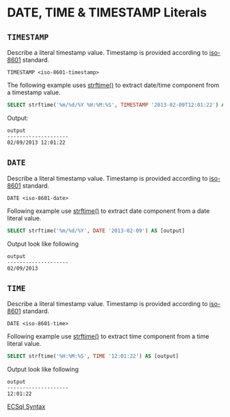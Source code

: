 # DATE, TIME & TIMESTAMP Literals

## `TIMESTAMP`

Describe a literal timestamp value. Timestamp is provided according to
[iso-8601](https://en.wikipedia.org/wiki/ISO_8601) standard.

```bnf
TIMESTAMP <iso-8601-timestamp>
```

The following example uses [strftime()](https://www.sqlite.org/lang_datefunc.html) to extract date/time component from a timestamp value.

```sql
SELECT strftime('%m/%d/%Y %H:%M:%S', TIMESTAMP '2013-02-09T12:01:22') AS [output]
```

Output:

```text
output
--------------------
02/09/2013 12:01:22
```

## `DATE`

Describe a literal timestamp value. Timestamp is provided according to
[iso-8601](https://en.wikipedia.org/wiki/ISO_8601) standard.

```bnf
DATE <iso-8601-date>
```

Following example use [strftime()](https://www.sqlite.org/lang_datefunc.html) to extract date component from a date literal value.

```sql
SELECT strftime('%m/%d/%Y', DATE '2013-02-09') AS [output]
```

Output look like following

```text
output
--------------------
02/09/2013
```

## `TIME`

Describe a literal timestamp value. Timestamp is provided according to
[iso-8601](https://en.wikipedia.org/wiki/ISO_8601) standard.

```bnf
DATE <iso-8601-time>
```

Following example use [strftime()](https://www.sqlite.org/lang_datefunc.html) to extract time component from a time literal value.

```sql
SELECT strftime('%H:%M:%S', TIME '12:01:22') AS [output]
```

Output look like following

```text
output
--------------------
12:01:22
```

[ECSql Syntax](./index.md)
